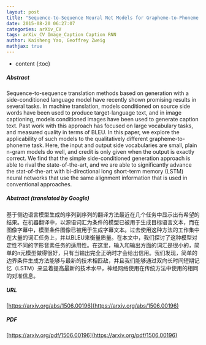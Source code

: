 ```yaml
---
layout: post
title: "Sequence-to-Sequence Neural Net Models for Grapheme-to-Phoneme Conversion"
date: 2015-08-20 06:27:07
categories: arXiv_CV
tags: arXiv_CV Image_Caption Caption RNN
author: Kaisheng Yao, Geoffrey Zweig
mathjax: true
---
```


* content
{:toc}

##### Abstract
Sequence-to-sequence translation methods based on generation with a side-conditioned language model have recently shown promising results in several tasks. In machine translation, models conditioned on source side words have been used to produce target-language text, and in image captioning, models conditioned images have been used to generate caption text. Past work with this approach has focused on large vocabulary tasks, and measured quality in terms of BLEU. In this paper, we explore the applicability of such models to the qualitatively different grapheme-to-phoneme task. Here, the input and output side vocabularies are small, plain n-gram models do well, and credit is only given when the output is exactly correct. We find that the simple side-conditioned generation approach is able to rival the state-of-the-art, and we are able to significantly advance the stat-of-the-art with bi-directional long short-term memory (LSTM) neural networks that use the same alignment information that is used in conventional approaches.

##### Abstract (translated by Google)
基于侧边语言模型生成的序列到序列的翻译方法最近在几个任务中显示出有希望的结果。在机器翻译中，以源语词汇为条件的模型已被用于生成目标语言文本，而在图像字幕中，模型条件图像已被用于生成字幕文本。过去使用这种方法的工作集中在大量的词汇任务上，并以BLEU来衡量质量。在本文中，我们探讨了这种模型对定性不同的字形音素任务的适用性。在这里，输入和输出方面的词汇是很小的，简单的n元模型做得很好，只有当输出完全正确时才会给出信用。我们发现，简单的边界条件生成方法能够与最新的技术相匹敌，并且我们能够通过双向长时间短期记忆（LSTM）来显着提高最新的技术水平，神经网络使用在传统方法中使用的相同的对准信息。

##### URL
[https://arxiv.org/abs/1506.00196](https://arxiv.org/abs/1506.00196)

##### PDF
[https://arxiv.org/pdf/1506.00196](https://arxiv.org/pdf/1506.00196)

